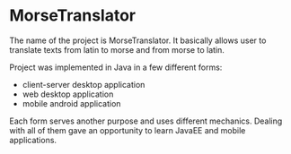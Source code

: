 # MorseTranslator

The name of the project is MorseTranslator. It basically allows user to translate texts
from latin to morse and from morse to latin.

Project was implemented in Java in a few different forms:
- client-server desktop application
- web desktop application
- mobile android application

Each form serves another purpose and uses different mechanics. Dealing with all of them
gave an opportunity to learn JavaEE and mobile applications.
